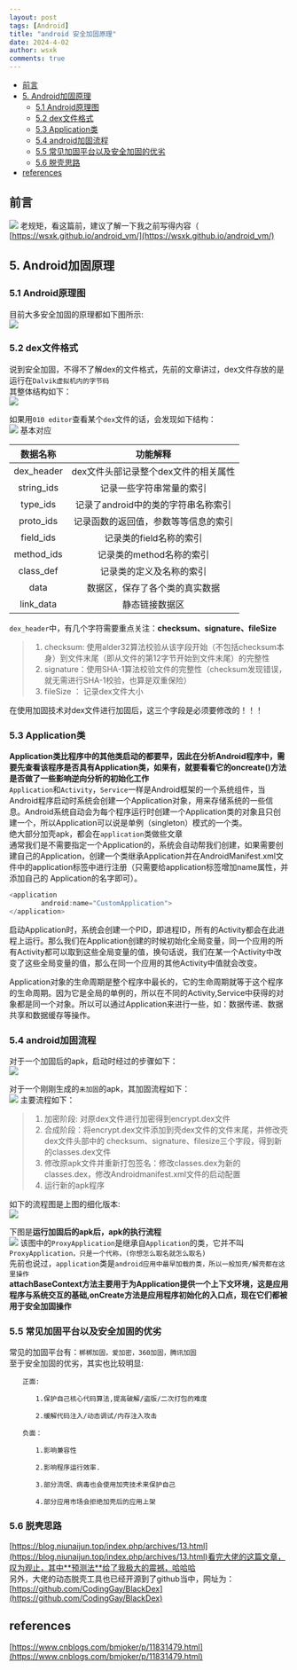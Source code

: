 ```yaml
---
layout: post
tags: [Android]
title: "android 安全加固原理"
date: 2024-4-02
author: wsxk
comments: true
---
```


- [前言](#前言)
- [5. Android加固原理](#5-android加固原理)
  - [5.1 Android原理图](#51-android原理图)
  - [5.2 dex文件格式](#52-dex文件格式)
  - [5.3 Application类](#53-application类)
  - [5.4 android加固流程](#54-android加固流程)
  - [5.5 常见加固平台以及安全加固的优劣](#55-常见加固平台以及安全加固的优劣)
  - [5.6 脱壳思路](#56-脱壳思路)
- [references](#references)


<!-- Google tag (gtag.js) -->
<script async src="https://www.googletagmanager.com/gtag/js?id=G-C22S5YSYL7"></script>
<script>
  window.dataLayer = window.dataLayer || [];
  function gtag(){dataLayer.push(arguments);}
  gtag('js', new Date());

  gtag('config', 'G-C22S5YSYL7');
</script>

## 前言<br>
![](https://raw.githubusercontent.com/wsxk/wsxk_pictures/main/2024-3-25/M_7V%7EPSYXZARLHONMU%2483%25C.jpg)
老规矩，看这篇前，建议了解一下我之前写得内容（<br>
[https://wsxk.github.io/android_vm/](https://wsxk.github.io/android_vm/)<br>

## 5. Android加固原理<br>
### 5.1 Android原理图<br>
目前大多安全加固的原理都如下图所示:<br>
![](https://raw.githubusercontent.com/wsxk/wsxk_pictures/main/2024-3-25/20240402193119.png)
### 5.2 dex文件格式<br>
说到安全加固，不得不了解dex的文件格式，先前的文章讲过，dex文件存放的是运行在`Dalvik虚拟机内的字节码`<br>
其整体结构如下：<br>
![](https://raw.githubusercontent.com/wsxk/wsxk_pictures/main/2024-3-25/20240402191112.png)

如果用`010 editor`查看某个`dex`文件的话，会发现如下结构：<br>
![](https://raw.githubusercontent.com/wsxk/wsxk_pictures/main/2024-3-25/20240402191157.png)
基本对应<br>

| 数据名称 | 功能解释 |
|:------:|:------:|
|dex_header | dex文件头部记录整个dex文件的相关属性 |
|string_ids| 记录一些字符串常量的索引|
|type_ids|记录了android中的类的字符串名称索引|
|proto_ids| 记录函数的返回值，参数等等信息的索引|
|field_ids|记录类的field名称的索引|
|method_ids| 记录类的method名称的索引|
|class_def| 记录类的定义及名称的索引|
|data| 数据区，保存了各个类的真实数据|
|link_data|静态链接数据区|

`dex_header`中，有几个字符需要重点关注：**checksum、signature、fileSize**<br>
> 1. checksum: 使用alder32算法校验从该字段开始（不包括checksum本身）到文件末尾（即从文件的第12字节开始到文件末尾）的完整性
> 2. signature：使用SHA-1算法校验文件的完整性（checksum发现错误，就无需进行SHA-1校验，也算是双重保险）
> 3. fileSize ： 记录dex文件大小

在使用加固技术对dex文件进行加固后，这三个字段是必须要修改的！！！<br>

### 5.3 Application类<br>
**Application类比程序中的其他类启动的都要早，因此在分析Android程序中，需要先查看该程序是否具有Application类，如果有，就要看看它的oncreate()方法是否做了一些影响逆向分析的初始化工作**<br>
`Application`和`Activity`，`Service`一样是Android框架的一个系统组件，当Android程序启动时系统会创建一个Application对象，用来存储系统的一些信息。Android系统自动会为每个程序运行时创建一个Application类的对象且只创建一个，所以Application可以说是单例（singleton）模式的一个类。<br>
绝大部分加壳apk，都会在`application`类做些文章<br>
通常我们是不需要指定一个Application的，系统会自动帮我们创建，如果需要创建自己的Application，创建一个类继承Application并在AndroidManifest.xml文件中的application标签中进行注册（只需要给application标签增加name属性，并添加自己的 Application的名字即可）。
```java
<application
        android:name="CustomApplication">
</application>
```
启动Application时，系统会创建一个PID，即进程ID，所有的Activity都会在此进程上运行。那么我们在Application创建的时候初始化全局变量，同一个应用的所有Activity都可以取到这些全局变量的值，换句话说，我们在某一个Activity中改变了这些全局变量的值，那么在同一个应用的其他Activity中值就会改变。<br>

Application对象的生命周期是整个程序中最长的，它的生命周期就等于这个程序的生命周期。因为它是全局的单例的，所以在不同的Activity,Service中获得的对象都是同一个对象。所以可以通过Application来进行一些，如：数据传递、数据共享和数据缓存等操作。<br>

### 5.4 android加固流程<br>
对于一个加固后的apk，启动时经过的步骤如下：<br>
![](https://raw.githubusercontent.com/wsxk/wsxk_pictures/main/2024-3-25/20240402194453.png)

对于一个刚刚生成的`未加固`的apk，其加固流程如下：<br>
![](https://raw.githubusercontent.com/wsxk/wsxk_pictures/main/2024-3-25/20240402194520.png)
主要流程如下：<br>
> 1. 加密阶段: 对原dex文件进行加密得到encrypt.dex文件
> 2. 合成阶段：将encrypt.dex文件添加到壳dex文件的文件末尾，并修改壳dex文件头部中的 checksum、signature、filesize三个字段，得到新的classes.dex文件
> 3. 修改原apk文件并重新打包签名：修改classes.dex为新的classes.dex，修改Androidmanifest.xml文件的启动配置
> 4. 运行新的apk程序

如下的流程图是上图的细化版本:<br>
![](https://raw.githubusercontent.com/wsxk/wsxk_pictures/main/2024-3-25/20240402195302.png)

下图是**运行加固后的apk后，apk的执行流程**<br>
![](https://raw.githubusercontent.com/wsxk/wsxk_pictures/main/2024-3-25/20240402195334.png)
该图中的`ProxyApplication`是继承自`Application`的类，它并不叫`ProxyApplication，只是一个代称，(你想怎么取名就怎么取名)`<br>
先前也说过，`application`类是`android应用中最早加载的类，所以一般加壳/解壳都在这里操作`<br>
**attachBaseContext方法主要用于为Application提供一个上下文环境，这是应用程序与系统交互的基础,onCreate方法是应用程序初始化的入口点，现在它们都被用于安全加固操作**<br>

### 5.5 常见加固平台以及安全加固的优劣<br>
常见的加固平台有：`梆梆加固，爱加密，360加固，腾讯加固`<br>
至于安全加固的优劣，其实也比较明显:<br>

    　　正面:

    　　　　1.保护自己核心代码算法,提高破解/盗版/二次打包的难度

    　　　　2.缓解代码注入/动态调试/内存注入攻击

    　　负面：

    　　　　1.影响兼容性

    　　　　2.影响程序运行效率.

    　　　　3.部分流氓、病毒也会使用加壳技术来保护自己

    　　　　4.部分应用市场会拒绝加壳后的应用上架

### 5.6 脱壳思路<br>
[https://blog.niunaijun.top/index.php/archives/13.html](https://blog.niunaijun.top/index.php/archives/13.html)看完大佬的这篇文章，叹为观止，其中**预测法**给了我极大的震撼，哈哈哈<br>
另外，大佬的动态脱壳工具也已经开源到了github当中，网址为：<br>
[https://github.com/CodingGay/BlackDex](https://github.com/CodingGay/BlackDex)<br>


## references<br>
[https://www.cnblogs.com/bmjoker/p/11831479.html](https://www.cnblogs.com/bmjoker/p/11831479.html)<br>